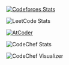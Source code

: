 [![Codeforces Stats](https://codeforces-readme-stats.vercel.app/api/card?username=Mr.Numerator_007&theme=github_dark&disable_animations=false&show_icons=true&force_username=true)](https://codeforces.com/profile/Mr.Numerator_007)

![LeetCode Stats](https://leetcard.jacoblin.cool/Numerator_429?theme=dark)

[![AtCoder](https://badges.joonhyung.xyz/atcoder/Numerator_429.svg)](https://atcoder.jp/users/Numerator_429)




![CodeChef Stats](https://codechef-readme-stats.onrender.com/numerator_007?v=1)


<img src="https://github.com/numerator_007/cc-visualizer/blob/main/src/main/java/com/ccvisualizer/ccvisualizer/output.svg" alt="CodeChef Visualizer" />
